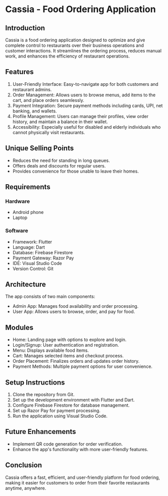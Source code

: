 # Cassia - Food Ordering Application
## Introduction
Cassia is a food ordering application designed to optimize and give complete control to restaurants over their business operations and customer interactions. It streamlines the ordering process, reduces manual work, and enhances the efficiency of restaurant operations.

## Features
1. User-Friendly Interface: Easy-to-navigate app for both customers and restaurant admins.
2. Order Management: Allows users to browse menus, add items to the cart, and place orders seamlessly.
3. Payment Integration: Secure payment methods including cards, UPI, net banking, and wallets.
4. Profile Management: Users can manage their profiles, view order history, and maintain a balance in their wallet.
5. Accessibility: Especially useful for disabled and elderly individuals who cannot physically visit restaurants.

## Unique Selling Points
- Reduces the need for standing in long queues.
- Offers deals and discounts for regular users.
- Provides convenience for those unable to leave their homes.

## Requirements
### Hardware
- Android phone
- Laptop
  
### Software
- Framework: Flutter
- Language: Dart
- Database: Firebase Firestore
- Payment Gateway: Razor Pay
- IDE: Visual Studio Code
- Version Control: Git
  
## Architecture
The app consists of two main components:
- Admin App: Manages food availability and order processing.
- User App: Allows users to browse, order, and pay for food.
  
## Modules
- Home: Landing page with options to explore and login.
- Login/Signup: User authentication and registration.
- Menu: Displays available food items.
- Cart: Manages selected items and checkout process.
- Order Placement: Finalizes orders and updates order history.
- Payment Methods: Multiple payment options for user convenience.
  
## Setup Instructions
1. Clone the repository from Git.
2. Set up the development environment with Flutter and Dart.
3. Configure Firebase Firestore for database management.
4. Set up Razor Pay for payment processing.
5. Run the application using Visual Studio Code.
   
## Future Enhancements
- Implement QR code generation for order verification.
- Enhance the app's functionality with more user-friendly features.

## Conclusion
Cassia offers a fast, efficient, and user-friendly platform for food ordering, making it easier for customers to order from their favorite restaurants anytime, anywhere.
